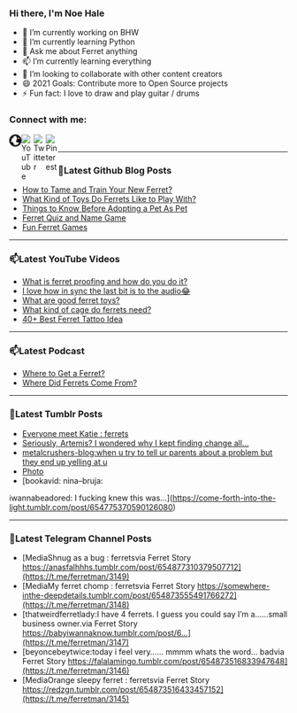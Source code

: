### Hi there, I'm Noe Hale

- 🔭 I’m currently working on BHW
- 🌱 I’m currently learning Python
- 💬 Ask me about Ferret anything
- 📫 I’m currently learning everything
- 🔭 I’m looking to collaborate with other content creators
- 😄 2021 Goals: Contribute more to Open Source projects
- ⚡ Fun fact: I love to draw and play guitar / drums

### Connect with me:

[<img align="left" alt="ferretvoice.com" width="22px" src="https://raw.githubusercontent.com/iconic/open-iconic/master/svg/globe.svg" />](https://ferretvoice.com)
[<img align="left" alt="YouTube" width="22px" src="https://cdn.jsdelivr.net/npm/simple-icons@v3/icons/youtube.svg" />](https://www.youtube.com/channel/UCk665XTfaMLVwFVWUmgnDiw)
[<img align="left" alt="Twitter" width="22px" src="https://cdn.jsdelivr.net/npm/simple-icons@v3/icons/twitter.svg" />](https://twitter.com/voiceferret)
[<img align="left" alt="Pinterest" width="22px" src="https://cdn.jsdelivr.net/npm/simple-icons@v3/icons/pinterest.svg" />](https://www.pinterest.com/voiceferret/)

<br />

---
### 🔭Latest Github Blog Posts
<!-- GITHUB:START -->
- [How to Tame and Train Your New Ferret?](http://noehale.github.io/how-to-tame-and-train-your-new-ferret/)
- [What Kind of Toys Do Ferrets Like to Play With?](http://noehale.github.io/what-kind-of-toys-do-ferrets-like-to-play-with/)
- [Things to Know Before Adopting a Pet As Pet](http://noehale.github.io/things-to-know-before-adopting-a-pet-as-pet/)
- [Ferret Quiz and Name Game](http://noehale.github.io/ferret-quiz/)
- [Fun Ferret Games](http://noehale.github.io/fun-ferret-games/)
<!-- GITHUB:END -->
---
### 📫Latest YouTube Videos

<!-- YOUTUBE:START -->
- [What is ferret proofing and how do you do it?](https://www.youtube.com/watch?v=81Syh_DJBQQ)
- [I love how in sync the last bit is to the audio😂](https://www.youtube.com/watch?v=WHBeGHwSlGY)
- [What are good ferret toys?](https://www.youtube.com/watch?v=tPxRilBzc0s)
- [What kind of cage do ferrets need?](https://www.youtube.com/watch?v=xzz6hC3sR5A)
- [40+ Best Ferret Tattoo Idea](https://www.youtube.com/watch?v=KIKqduR6Xcs)
<!-- YOUTUBE:END -->

---
### 📫Latest Podcast

<!-- PODCAST:START -->
- [Where to Get a Ferret?](https://anchor.fm/ferretvoice/episodes/Where-to-Get-a-Ferret-erurfu)
- [Where Did Ferrets Come From?](https://anchor.fm/ferretvoice/episodes/Where-Did-Ferrets-Come-From-eruq8g)
<!-- PODCAST:END -->
---
### 📝Latest Tumblr Posts

<!-- TUMBLR:START -->
- [Everyone meet Katie : ferrets](https://come-forth-into-the-light.tumblr.com/post/654888716596396032)
- [Seriously, Artemis? I wondered why I kept finding change all...](https://come-forth-into-the-light.tumblr.com/post/654865974333423617)
- [metalcrushers-blog:when u try to tell ur parents about a problem but they end up yelling at u
](https://come-forth-into-the-light.tumblr.com/post/654820700480274433)
- [Photo](https://come-forth-into-the-light.tumblr.com/post/654798068204617728)
- [bookavid:
nina–bruja:


iwannabeadored:
I fucking knew this was...](https://come-forth-into-the-light.tumblr.com/post/654775370590126080)
<!-- TUMBLR:END -->
---
### 📝Latest Telegram Channel Posts

<!-- TELEGRAM:START -->
- [MediaShnug as a bug : ferretsvia Ferret Story https://anasfalhhhs.tumblr.com/post/654877310379507712](https://t.me/ferretman/3149)
- [MediaMy ferret chomp : ferretsvia Ferret Story https://somewhere-inthe-deepdetails.tumblr.com/post/654873555491766272](https://t.me/ferretman/3148)
- [thatweirdferretlady:I have 4 ferrets. I guess you could say I’m a......small business owner.via Ferret Story https://babyiwannaknow.tumblr.com/post/6...](https://t.me/ferretman/3147)
- [beyoncebeytwice:today i feel very…… mmmm whats the word… badvia Ferret Story https://falalamingo.tumblr.com/post/654873516833947648](https://t.me/ferretman/3146)
- [MediaOrange sleepy ferret : ferretsvia Ferret Story https://redzgn.tumblr.com/post/654873516433457152](https://t.me/ferretman/3145)
<!-- TELEGRAM:END -->
